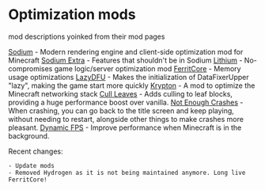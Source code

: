 # Optimization mods

mod descriptions yoinked from their mod pages

[Sodium](https://www.modrinth.com/mod/sodium) - Modern rendering engine and client-side optimization mod for Minecraft
[Sodium Extra](https://www.modrinth.com/mod/sodium-extra) - Features that shouldn't be in Sodium
[Lithium](https://www.modrinth.com/mod/lithium) - No-compromises game logic/server optimization mod
[FerritCore](https://www.modrinth.com/mod/ferrite-core) - Memory usage optimizations
[LazyDFU](https://www.modrinth.com/mod/lazydfu) - Makes the initialization of DataFixerUpper "lazy", making the game start more quickly
[Krypton](https://www.modrinth.com/mod/krypton) - A mod to optimize the Minecraft networking stack
[Cull Leaves](https://www.modrinth.com/mod/cull-leaves) - Adds culling to leaf blocks, providing a huge performance boost over vanilla.
[Not Enough Crashes](https://www.modrinth.com/mod/notenoughcrashes) - When crashing, you can go back to the title screen and keep playing, without needing to restart, alongside other things to make crashes more pleasant.
[Dynamic FPS](https://www.modrinth.com/mod/dynamic-fps) - Improve performance when Minecraft is in the background.

Recent changes:

```Update mods
- Update mods
- Removed Hydrogen as it is not being maintained anymore. Long live FerritCore!
```
